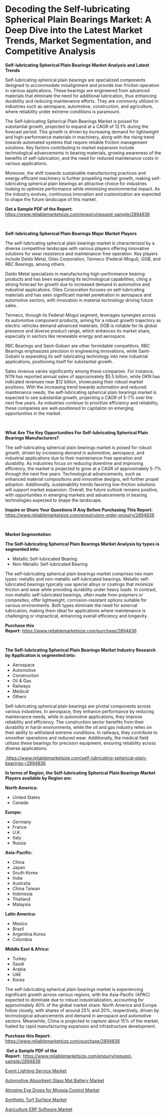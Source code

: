 <p><h1>Decoding the Self-lubricating Spherical Plain Bearings Market: A Deep Dive into the Latest Market Trends, Market Segmentation, and Competitive Analysis</h1></p><p><strong>Self-lubricating Spherical Plain Bearings Market Analysis and Latest Trends</strong></p>
<p><p>Self-lubricating spherical plain bearings are specialized components designed to accommodate misalignment and provide low-friction operation in various applications. These bearings are engineered from advanced materials that eliminate the need for additional lubrication, thus enhancing durability and reducing maintenance efforts. They are commonly utilized in industries such as aerospace, automotive, construction, and agriculture, where reliability under extreme conditions is paramount.</p><p>The Self-lubricating Spherical Plain Bearings Market is poised for substantial growth, projected to expand at a CAGR of 12.1% during the forecast period. This growth is driven by increasing demand for lightweight and high-performance materials in machinery, along with the rising trend towards automated systems that require reliable friction management solutions. Key factors contributing to market expansion include technological advancements in bearing materials, growing awareness of the benefits of self-lubrication, and the need for reduced maintenance costs in various applications.</p><p>Moreover, the shift towards sustainable manufacturing practices and energy-efficient machinery is further propelling market growth, making self-lubricating spherical plain bearings an attractive choice for industries looking to optimize performance while minimizing environmental impact. As the industry evolves, continuous innovation and customization are expected to shape the future landscape of this market.</p></p>
<p><strong>Get a Sample PDF of the Report:&nbsp;</strong> <a href="https://www.reliablemarketsize.com/enquiry/request-sample/2894836?utm_campaign=1895&utm_medium=2&utm_source=Github&utm_content=ia&utm_term=15032025&utm_id=self-lubricating-spherical-plain-bearings">https://www.reliablemarketsize.com/enquiry/request-sample/2894836</a></p>
<p>&nbsp;</p>
<p><strong>Self-lubricating Spherical Plain Bearings Major Market Players</strong></p>
<p><p>The self-lubricating spherical plain bearings market is characterized by a diverse competitive landscape with various players offering innovative solutions for wear resistance and maintenance-free operation. Key players include Daido Metal, Oiles Corporation, Tenneco (Federal-Mogul), GGB, and RBC Bearings, among others. </p><p>Daido Metal specializes in manufacturing high-performance bearing products and has been expanding its technological capabilities, citing a strong forecast for growth due to increased demand in automotive and industrial applications. Oiles Corporation focuses on self-lubricating materials and has seen significant market penetration in aerospace and automotive sectors, with innovation in material technology driving future sales.</p><p>Tenneco, through its Federal-Mogul segment, leverages synergies across its automotive component products, aiming for a robust growth trajectory as electric vehicles demand advanced materials. GGB is notable for its global presence and diverse product range, which enhances its market share, especially in sectors like renewable energy and aerospace.</p><p>RBC Bearings and Saint-Gobain are other formidable competitors. RBC Bearings emphasizes precision in engineering innovations, while Saint-Gobain is expanding its self-lubricating technology into new industrial applications, positioning itself for substantial growth.</p><p>Sales revenue varies significantly among these companies. For instance, NTN has reported annual sales of approximately $5.5 billion, while GKN has indicated revenues near $12 billion, showcasing their robust market positions. With the increasing trend towards automation and reduced maintenance needs, the self-lubricating spherical plain bearings market is expected to see substantial growth, projecting a CAGR of 5-7% over the next five years. As industries continue to prioritize efficiency and reliability, these companies are well-positioned to capitalize on emerging opportunities in the market.</p></p>
<p>&nbsp;</p>
<p><strong>What Are The Key Opportunities For Self-lubricating Spherical Plain Bearings Manufacturers?</strong></p>
<p><p>The self-lubricating spherical plain bearings market is poised for robust growth, driven by increasing demand in automotive, aerospace, and industrial applications due to their maintenance-free operation and durability. As industries focus on reducing downtime and improving efficiency, the market is projected to grow at a CAGR of approximately 5-7% through the next five years. Technological advancements, such as enhanced material compositions and innovative designs, will further propel adoption. Additionally, sustainability trends favoring low-friction solutions will support market expansion. Overall, the future outlook remains positive, with opportunities in emerging markets and advancements in bearing technologies expected to shape the landscape.</p></p>
<p><strong>Inquire or Share Your Questions If Any Before Purchasing This Report:</strong> <a href="https://www.reliablemarketsize.com/enquiry/pre-order-enquiry/2894836?utm_campaign=1895&utm_medium=2&utm_source=Github&utm_content=ia&utm_term=15032025&utm_id=self-lubricating-spherical-plain-bearings">https://www.reliablemarketsize.com/enquiry/pre-order-enquiry/2894836</a></p>
<p>&nbsp;</p>
<p><strong>Market Segmentation</strong></p>
<p><strong>The Self-lubricating Spherical Plain Bearings Market Analysis by types is segmented into:</strong></p>
<p><ul><li>Metallic Self-lubricated Bearing</li><li>Non-Metallic Self-lubricated Bearing</li></ul></p>
<p><p>The self-lubricating spherical plain bearings market comprises two main types: metallic and non-metallic self-lubricated bearings. Metallic self-lubricated bearings typically use special alloys or coatings that minimize friction and wear while providing durability under heavy loads. In contrast, non-metallic self-lubricated bearings, often made from polymers or composites, offer lightweight, corrosion-resistant options suitable for various environments. Both types eliminate the need for external lubrication, making them ideal for applications where maintenance is challenging or impractical, enhancing overall efficiency and longevity.</p></p>
<p><strong>Purchase this Report:&nbsp;</strong><a href="https://www.reliablemarketsize.com/purchase/2894836?utm_campaign=1895&utm_medium=2&utm_source=Github&utm_content=ia&utm_term=15032025&utm_id=self-lubricating-spherical-plain-bearings">https://www.reliablemarketsize.com/purchase/2894836</a></p>
<p>&nbsp;</p>
<p><strong>The Self-lubricating Spherical Plain Bearings Market Industry Research by Application is segmented into:</strong></p>
<p><ul><li>Aerospace</li><li>Automotive</li><li>Construction</li><li>Oil & Gas</li><li>Railways</li><li>Medical</li><li>Others</li></ul></p>
<p><p>Self-lubricating spherical plain bearings are pivotal components across various industries. In aerospace, they enhance performance by reducing maintenance needs, while in automotive applications, they improve reliability and efficiency. The construction sector benefits from their durability in harsh environments, while the oil and gas industry relies on their ability to withstand extreme conditions. In railways, they contribute to smoother operations and reduced wear. Additionally, the medical field utilizes these bearings for precision equipment, ensuring reliability across diverse applications.</p></p>
<p><a href="https://www.reliablemarketsize.com/self-lubricating-spherical-plain-bearings-r2894836?utm_campaign=1895&utm_medium=2&utm_source=Github&utm_content=ia&utm_term=15032025&utm_id=self-lubricating-spherical-plain-bearings">&nbsp;https://www.reliablemarketsize.com/self-lubricating-spherical-plain-bearings-r2894836</a></p>
<p><strong>In terms of Region, the Self-lubricating Spherical Plain Bearings Market Players available by Region are:</strong></p>
<p>
    <p> <strong> North America: </strong>
        <ul>
            <li>United States</li>
            <li>Canada</li>
        </ul>
        </p> 
    <p> <strong> Europe: </strong>
        <ul>
            <li>Germany</li>
            <li>France</li>
            <li>U.K.</li>
            <li>Italy</li>
            <li>Russia</li>
        </ul>
        </p> 
    <p> <strong> Asia-Pacific: </strong>
        <ul>
            <li>China</li>
            <li>Japan</li>
            <li>South Korea</li>
            <li>India</li>
            <li>Australia</li>
            <li>China Taiwan</li>
            <li>Indonesia</li>
            <li>Thailand</li>
            <li>Malaysia</li>
        </ul>
        </p> 
    <p> <strong> Latin America: </strong>
        <ul>
            <li>Mexico</li>
            <li>Brazil</li>
            <li>Argentina Korea</li>
            <li>Colombia</li>
        </ul>
        </p> 
    <p> <strong> Middle East & Africa: </strong>
        <ul>
            <li>Turkey</li>
            <li>Saudi</li>
            <li>Arabia</li>
            <li>UAE</li>
            <li>Korea</li>
        </ul>
    </p>
    </p>
<p><p>The self-lubricating spherical plain bearings market is experiencing significant growth across various regions, with the Asia-Pacific (APAC) expected to dominate due to robust industrialization, accounting for approximately 40% of the global market share. North America and Europe follow closely, with shares of around 25% and 20%, respectively, driven by technological advancements and demand in aerospace and automotive sectors. Meanwhile, China is projected to capture about 15% of the market, fueled by rapid manufacturing expansion and infrastructure development.</p></p>
<p><strong>Purchase this Report: </strong><a href="https://www.reliablemarketsize.com/purchase/2894836?utm_campaign=1895&utm_medium=2&utm_source=Github&utm_content=ia&utm_term=15032025&utm_id=self-lubricating-spherical-plain-bearings">https://www.reliablemarketsize.com/purchase/2894836</a></p>
<p>&nbsp;<strong>Get a Sample PDF of the Report:&nbsp;&nbsp;</strong><a href="https://www.reliablemarketsize.com/enquiry/request-sample/2894836?utm_campaign=1895&utm_medium=2&utm_source=Github&utm_content=ia&utm_term=15032025&utm_id=self-lubricating-spherical-plain-bearings">https://www.reliablemarketsize.com/enquiry/request-sample/2894836</a></p>
<p><strong></strong></p>
<p><p><a href="https://github.com/floengsubb/Market-Research-Report-List-1/blob/main/event-lighting-service-market.md?utm_campaign=1895&utm_medium=2&utm_source=Github&utm_content=ia&utm_term=15032025&utm_id=self-lubricating-spherical-plain-bearings">Event Lighting Service Market</a></p><p><a href="https://github.com/donnypolan/Market-Research-Report-List-1/blob/main/automotive-absorbent-glass-mat-battery-market.md?utm_campaign=1895&utm_medium=2&utm_source=Github&utm_content=ia&utm_term=15032025&utm_id=self-lubricating-spherical-plain-bearings">Automotive Absorbent Glass Mat Battery Market</a></p><p><a href="https://github.com/buluckcapps2/Market-Research-Report-List-1/blob/main/atropine-eye-drops-for-myopia-control-market.md?utm_campaign=1895&utm_medium=2&utm_source=Github&utm_content=ia&utm_term=15032025&utm_id=self-lubricating-spherical-plain-bearings">Atropine Eye Drops for Myopia Control Market</a></p><p><a href="https://github.com/zemonarutaep/Market-Research-Report-List-1/blob/main/synthetic-turf-surface-market.md?utm_campaign=1895&utm_medium=2&utm_source=Github&utm_content=ia&utm_term=15032025&utm_id=self-lubricating-spherical-plain-bearings">Synthetic Turf Surface Market</a></p><p><a href="https://github.com/eleussabra/Market-Research-Report-List-1/blob/main/agriculture-erp-software-market.md?utm_campaign=1895&utm_medium=2&utm_source=Github&utm_content=ia&utm_term=15032025&utm_id=self-lubricating-spherical-plain-bearings">Agriculture ERP Software Market</a></p></p>